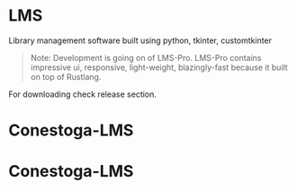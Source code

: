 # LMS
Library management software built using python, tkinter, customtkinter

> Note: Development is going on of LMS-Pro. LMS-Pro contains impressive ui, responsive, light-weight, blazingly-fast because it built on top of Rustlang.

For downloading check release section.
# Conestoga-LMS
# Conestoga-LMS
